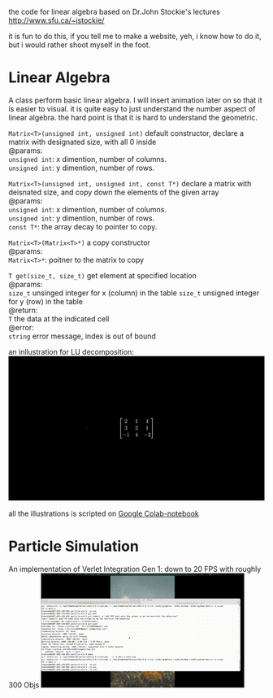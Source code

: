 the code for linear algebra based on Dr.John Stockie's lectures
http://www.sfu.ca/~jstockie/

it is fun to do this, if you tell me to make a website, yeh, i know how to do it, but i would rather shoot myself in the foot.
# Linear Algebra
A class perform basic linear algebra. I will insert animation later on so that it is easier to visual. it is quite easy to just understand the number aspect of linear algebra. the hard point is that it is hard to understand the geometric.  

`Matrix<T>(unsigned int, unsigned int)` default constructor, declare a matrix with designated size, with all 0 inside  
@params:  
`unsigned int`: x dimention, number of columns.  
`unsigned int`: y dimention, number of rows.  

`Matrix<T>(unsigned int, unsigned int, const T*)` declare a matrix with deisnated size, and copy down the elements of the given array  
@params:  
`unsigned int`: x dimention, number of columns.  
`unsigned int`: y dimention, number of rows.  
`const T*`: the array decay to pointer to copy.

`Matrix<T>(Matrix<T>*)` a copy constructor  
@params:  
`Matrix<T>*`: poitner to the matrix to copy  

`T get(size_t, size_t)` get element at specified location  
@params:  
`size_t` unsinged integer for x (column) in the table
`size_t` unsigned integer for y (row) in the table  
@return:  
`T` the data at the indicated cell  
@error:  
`string` error message, index is out of bound

an inllustration for LU decomposition:  
![](https://github.com/ARandomStrangerr/cpp/blob/main/linear/LU%20illustration.gif)
  
all the illustrations is scripted on [Google Colab-notebook](https://colab.research.google.com/drive/1w-wrmK5GKy6GDv7AoIVimvzwBzArBPJw?usp=sharing)

# Particle Simulation
An implementation of Verlet Integration
Gen 1: down to 20 FPS with roughly 300 Objs
![](https://github.com/ARandomStrangerr/cpp/blob/main/particle-sim/gen1%20demonstration.gif)
